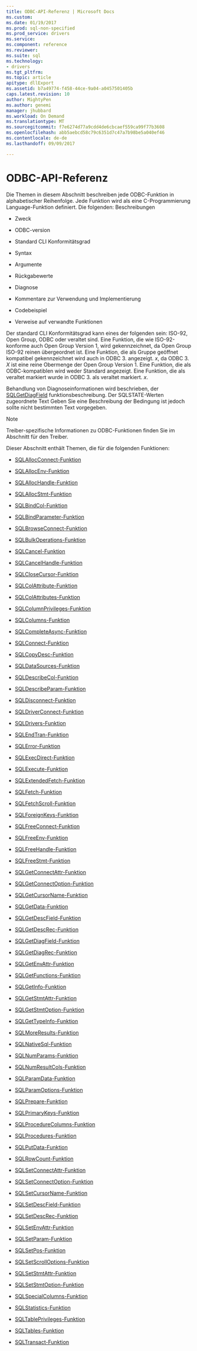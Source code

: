 ```yaml
---
title: ODBC-API-Referenz | Microsoft Docs
ms.custom: 
ms.date: 01/19/2017
ms.prod: sql-non-specified
ms.prod_service: drivers
ms.service: 
ms.component: reference
ms.reviewer: 
ms.suite: sql
ms.technology:
- drivers
ms.tgt_pltfrm: 
ms.topic: article
apitype: dllExport
ms.assetid: b7a49774-f458-44ce-9a04-a0457501405b
caps.latest.revision: 10
author: MightyPen
ms.author: genemi
manager: jhubbard
ms.workload: On Demand
ms.translationtype: MT
ms.sourcegitcommit: f7e6274d77a9cdd4de6cbcaef559ca99f77b3608
ms.openlocfilehash: abb5aebcd58c79c6351d7c47a7b98be5a040ef46
ms.contentlocale: de-de
ms.lasthandoff: 09/09/2017

---
```

# <a name="odbc-api-reference"></a>ODBC-API-Referenz
Die Themen in diesem Abschnitt beschreiben jede ODBC-Funktion in alphabetischer Reihenfolge. Jede Funktion wird als eine C-Programmierung Language-Funktion definiert. Die folgenden: Beschreibungen  
  
-   Zweck  
  
-   ODBC-version  
  
-   Standard CLI Konformitätsgrad  
  
-   Syntax  
  
-   Argumente  
  
-   Rückgabewerte  
  
-   Diagnose  
  
-   Kommentare zur Verwendung und Implementierung  
  
-   Codebeispiel  
  
-   Verweise auf verwandte Funktionen  
  
 Der standard CLI Konformitätsgrad kann eines der folgenden sein: ISO-92, Open Group, ODBC oder veraltet sind. Eine Funktion, die wie ISO-92-konforme auch Open Group Version 1, wird gekennzeichnet, da Open Group ISO-92 reinen übergeordnet ist. Eine Funktion, die als Gruppe geöffnet kompatibel gekennzeichnet wird auch in ODBC 3. angezeigt. *x*, da ODBC 3. *X* ist eine reine Obermenge der Open Group Version 1. Eine Funktion, die als ODBC-kompatiblen wird weder Standard angezeigt. Eine Funktion, die als veraltet markiert wurde in ODBC 3. als veraltet markiert. *x*.  
  
 Behandlung von Diagnoseinformationen wird beschrieben, der [SQLGetDiagField](../../../odbc/reference/syntax/sqlgetdiagfield-function.md) funktionsbeschreibung. Der SQLSTATE-Werten zugeordnete Text Geben Sie eine Beschreibung der Bedingung ist jedoch sollte nicht bestimmten Text vorgegeben.  
  
> [!NOTE]  
>  Treiber-spezifische Informationen zu ODBC-Funktionen finden Sie im Abschnitt für den Treiber.  
  
 Dieser Abschnitt enthält Themen, die für die folgenden Funktionen:  
  
-   [SQLAllocConnect-Funktion](../../../odbc/reference/syntax/sqlallocconnect-function.md)  
  
-   [SQLAllocEnv-Funktion](../../../odbc/reference/syntax/sqlallocenv-function.md)  
  
-   [SQLAllocHandle-Funktion](../../../odbc/reference/syntax/sqlallochandle-function.md)  
  
-   [SQLAllocStmt-Funktion](../../../odbc/reference/syntax/sqlallocstmt-function.md)  
  
-   [SQLBindCol-Funktion](../../../odbc/reference/syntax/sqlbindcol-function.md)  
  
-   [SQLBindParameter-Funktion](../../../odbc/reference/syntax/sqlbindparameter-function.md)  
  
-   [SQLBrowseConnect-Funktion](../../../odbc/reference/syntax/sqlbrowseconnect-function.md)  
  
-   [SQLBulkOperations-Funktion](../../../odbc/reference/syntax/sqlbulkoperations-function.md)  
  
-   [SQLCancel-Funktion](../../../odbc/reference/syntax/sqlcancel-function.md)  
  
-   [SQLCancelHandle-Funktion](../../../odbc/reference/syntax/sqlcancelhandle-function.md)  
  
-   [SQLCloseCursor-Funktion](../../../odbc/reference/syntax/sqlclosecursor-function.md)  
  
-   [SQLColAttribute-Funktion](../../../odbc/reference/syntax/sqlcolattribute-function.md)  
  
-   [SQLColAttributes-Funktion](../../../odbc/reference/syntax/sqlcolattributes-function.md)  
  
-   [SQLColumnPrivileges-Funktion](../../../odbc/reference/syntax/sqlcolumnprivileges-function.md)  
  
-   [SQLColumns-Funktion](../../../odbc/reference/syntax/sqlcolumns-function.md)  
  
-   [SQLCompleteAsync-Funktion](../../../odbc/reference/syntax/sqlcompleteasync-function.md)  
  
-   [SQLConnect-Funktion](../../../odbc/reference/syntax/sqlconnect-function.md)  
  
-   [SQLCopyDesc-Funktion](../../../odbc/reference/syntax/sqlcopydesc-function.md)  
  
-   [SQLDataSources-Funktion](../../../odbc/reference/syntax/sqldatasources-function.md)  
  
-   [SQLDescribeCol-Funktion](../../../odbc/reference/syntax/sqldescribecol-function.md)  
  
-   [SQLDescribeParam-Funktion](../../../odbc/reference/syntax/sqldescribeparam-function.md)  
  
-   [SQLDisconnect-Funktion](../../../odbc/reference/syntax/sqldisconnect-function.md)  
  
-   [SQLDriverConnect-Funktion](../../../odbc/reference/syntax/sqldriverconnect-function.md)  
  
-   [SQLDrivers-Funktion](../../../odbc/reference/syntax/sqldrivers-function.md)  
  
-   [SQLEndTran-Funktion](../../../odbc/reference/syntax/sqlendtran-function.md)  
  
-   [SQLError-Funktion](../../../odbc/reference/syntax/sqlerror-function.md)  
  
-   [SQLExecDirect-Funktion](../../../odbc/reference/syntax/sqlexecdirect-function.md)  
  
-   [SQLExecute-Funktion](../../../odbc/reference/syntax/sqlexecute-function.md)  
  
-   [SQLExtendedFetch-Funktion](../../../odbc/reference/syntax/sqlextendedfetch-function.md)  
  
-   [SQLFetch-Funktion](../../../odbc/reference/syntax/sqlfetch-function.md)  
  
-   [SQLFetchScroll-Funktion](../../../odbc/reference/syntax/sqlfetchscroll-function.md)  
  
-   [SQLForeignKeys-Funktion](../../../odbc/reference/syntax/sqlforeignkeys-function.md)  
  
-   [SQLFreeConnect-Funktion](../../../odbc/reference/syntax/sqlfreeconnect-function.md)  
  
-   [SQLFreeEnv-Funktion](../../../odbc/reference/syntax/sqlfreeenv-function.md)  
  
-   [SQLFreeHandle-Funktion](../../../odbc/reference/syntax/sqlfreehandle-function.md)  
  
-   [SQLFreeStmt-Funktion](../../../odbc/reference/syntax/sqlfreestmt-function.md)  
  
-   [SQLGetConnectAttr-Funktion](../../../odbc/reference/syntax/sqlgetconnectattr-function.md)  
  
-   [SQLGetConnectOption-Funktion](../../../odbc/reference/syntax/sqlgetconnectoption-function.md)  
  
-   [SQLGetCursorName-Funktion](../../../odbc/reference/syntax/sqlgetcursorname-function.md)  
  
-   [SQLGetData-Funktion](../../../odbc/reference/syntax/sqlgetdata-function.md)  
  
-   [SQLGetDescField-Funktion](../../../odbc/reference/syntax/sqlgetdescfield-function.md)  
  
-   [SQLGetDescRec-Funktion](../../../odbc/reference/syntax/sqlgetdescrec-function.md)  
  
-   [SQLGetDiagField-Funktion](../../../odbc/reference/syntax/sqlgetdiagfield-function.md)  
  
-   [SQLGetDiagRec-Funktion](../../../odbc/reference/syntax/sqlgetdiagrec-function.md)  
  
-   [SQLGetEnvAttr-Funktion](../../../odbc/reference/syntax/sqlgetenvattr-function.md)  
  
-   [SQLGetFunctions-Funktion](../../../odbc/reference/syntax/sqlgetfunctions-function.md)  
  
-   [SQLGetInfo-Funktion](../../../odbc/reference/syntax/sqlgetinfo-function.md)  
  
-   [SQLGetStmtAttr-Funktion](../../../odbc/reference/syntax/sqlgetstmtattr-function.md)  
  
-   [SQLGetStmtOption-Funktion](../../../odbc/reference/syntax/sqlgetstmtoption-function.md)  
  
-   [SQLGetTypeInfo-Funktion](../../../odbc/reference/syntax/sqlgettypeinfo-function.md)  
  
-   [SQLMoreResults-Funktion](../../../odbc/reference/syntax/sqlmoreresults-function.md)  
  
-   [SQLNativeSql-Funktion](../../../odbc/reference/syntax/sqlnativesql-function.md)  
  
-   [SQLNumParams-Funktion](../../../odbc/reference/syntax/sqlnumparams-function.md)  
  
-   [SQLNumResultCols-Funktion](../../../odbc/reference/syntax/sqlnumresultcols-function.md)  
  
-   [SQLParamData-Funktion](../../../odbc/reference/syntax/sqlparamdata-function.md)  
  
-   [SQLParamOptions-Funktion](../../../odbc/reference/syntax/sqlparamoptions-function.md)  
  
-   [SQLPrepare-Funktion](../../../odbc/reference/syntax/sqlprepare-function.md)  
  
-   [SQLPrimaryKeys-Funktion](../../../odbc/reference/syntax/sqlprimarykeys-function.md)  
  
-   [SQLProcedureColumns-Funktion](../../../odbc/reference/syntax/sqlprocedurecolumns-function.md)  
  
-   [SQLProcedures-Funktion](../../../odbc/reference/syntax/sqlprocedures-function.md)  
  
-   [SQLPutData-Funktion](../../../odbc/reference/syntax/sqlputdata-function.md)  
  
-   [SQLRowCount-Funktion](../../../odbc/reference/syntax/sqlrowcount-function.md)  
  
-   [SQLSetConnectAttr-Funktion](../../../odbc/reference/syntax/sqlsetconnectattr-function.md)  
  
-   [SQLSetConnectOption-Funktion](../../../odbc/reference/syntax/sqlsetconnectoption-function.md)  
  
-   [SQLSetCursorName-Funktion](../../../odbc/reference/syntax/sqlsetcursorname-function.md)  
  
-   [SQLSetDescField-Funktion](../../../odbc/reference/syntax/sqlsetdescfield-function.md)  
  
-   [SQLSetDescRec-Funktion](../../../odbc/reference/syntax/sqlsetdescrec-function.md)  
  
-   [SQLSetEnvAttr-Funktion](../../../odbc/reference/syntax/sqlsetenvattr-function.md)  
  
-   [SQLSetParam-Funktion](../../../odbc/reference/syntax/sqlsetparam-function.md)  
  
-   [SQLSetPos-Funktion](../../../odbc/reference/syntax/sqlsetpos-function.md)  
  
-   [SQLSetScrollOptions-Funktion](../../../odbc/reference/syntax/sqlsetscrolloptions-function.md)  
  
-   [SQLSetStmtAttr-Funktion](../../../odbc/reference/syntax/sqlsetstmtattr-function.md)  
  
-   [SQLSetStmtOption-Funktion](../../../odbc/reference/syntax/sqlsetstmtoption-function.md)  
  
-   [SQLSpecialColumns-Funktion](../../../odbc/reference/syntax/sqlspecialcolumns-function.md)  
  
-   [SQLStatistics-Funktion](../../../odbc/reference/syntax/sqlstatistics-function.md)  
  
-   [SQLTablePrivileges-Funktion](../../../odbc/reference/syntax/sqltableprivileges-function.md)  
  
-   [SQLTables-Funktion](../../../odbc/reference/syntax/sqltables-function.md)  
  
-   [SQLTransact-Funktion](../../../odbc/reference/syntax/sqltransact-function.md)

